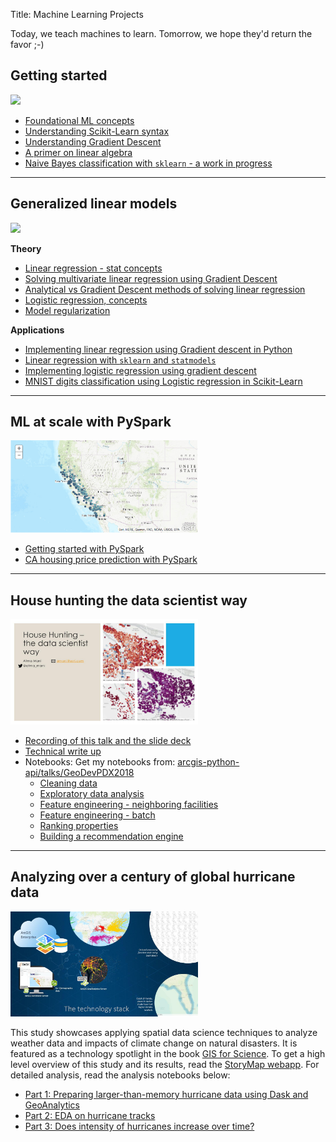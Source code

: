 Title: Machine Learning Projects

Today, we teach machines to learn. Tomorrow, we hope they'd return the favor ;-)

## Getting started

<img src='http://scipy-lectures.org/_images/scikit-learn-logo.png' width=300>

 - [Foundational ML concepts](ml-concepts/)
 - [Understanding Scikit-Learn syntax](sklearn-1/)
 - [Understanding Gradient Descent](coursera-gradient-descent/)
 - [A primer on linear algebra](linear-algebra/)
 - [Naive Bayes classification with `sklearn` - a work in progress](sklearn_naive_bayes_classifier/)

----------------------------------------------------
## Generalized linear models
<img src='https://upload.wikimedia.org/wikipedia/commons/thumb/3/3a/Linear_regression.svg/1280px-Linear_regression.svg.png' width=300>

**Theory**

 - [Linear regression - stat concepts](/projects/stats/islr/03_linear_regression/)
 - [Solving multivariate linear regression using Gradient Descent](coursera-gd-multivariate-linear-regression/)
 - [Analytical vs Gradient Descent methods of solving linear regression](coursera-linear-regression-analytical-solution/)
 - [Logistic regression, concepts](coursera-logistic-reg/)
 - [Model regularization](coursera-regularization/)

**Applications**

 - [Implementing linear regression using Gradient descent in Python](gradient-descent-in-python/)
 - [Linear regression with `sklearn` and `statmodels`](sklearn_statmodels_linear_regression/)
 - [Implementing logistic regression using gradient descent](implementing-logistic-regression-in-python/)
 - [MNIST digits classification using Logistic regression in Scikit-Learn](mnist-digits-classification-using-logistic-regression-scikit-learn/)

-----------------------------------------------------
## ML at scale with PySpark

<img src='/images/ca-house-price-map.png' width=300>

 - [Getting started with PySpark](pyspark/getting-started-pyspark/)
 - [CA housing price prediction with PySpark](pyspark/spark-ml-ca-housing/)

-----------------------------------------------------
## House hunting the data scientist way

<img src="/images/house-hunting-slide1.jpeg" width=300>

 - [Recording of this talk and the slide deck](/talks/2018-portland-geodev-meetup/)
 - [Technical write up](/blog/house-hunting-the-datascientist-way/)
 - Notebooks: Get my notebooks from: [arcgis-python-api/talks/GeoDevPDX2018](https://github.com/Esri/arcgis-python-api/tree/master/talks/GeoDevPDX2018)
     - [Cleaning data](portland-house-hunting/01_clean-housing-data/)
     - [Exploratory data analysis](portland-house-hunting/02_housing-exploratory-data-analysis/)
     - [Feature engineering - neighboring facilities](portland-house-hunting/03_feature-engineering-neighboring-facilities/)
     - [Feature engineering - batch](portland-house-hunting/04_feature-engineering-neighboring-facilities-batch/)
     - [Ranking properties](portland-house-hunting/05-rank-properties-using-features/)
     - [Building a recommendation engine](portland-house-hunting/06-build-recommendation-engine-scaled/)

--------------------------------------------------------
## Analyzing over a century of global hurricane data

<img src="/images/hurricanes-how-we-did-it.jpg" width=300>

This study showcases applying spatial data science techniques to analyze weather data and impacts of climate change on natural disasters. It is featured as a technology spotlight in the book [GIS for Science](https://www.gisforscience.com/). To get a high level overview of this study and its results, read the [StoryMap webapp](https://geosaurus.maps.arcgis.com/apps/MapSeries/index.html?appid=c69ac5f6f66341aab979d5fadeb7d842). For detailed analysis, read the analysis notebooks below:

- [Part 1: Preparing larger-than-memory hurricane data using Dask and GeoAnalytics](hurricane-dask-analysis/part1_prepare_hurricane_data/)
- [Part 2: EDA on hurricane tracks](hurricane-dask-analysis/part2_explore_hurricane_tracks/)
- [Part 3: Does intensity of hurricanes increase over time?](hurricane-dask-analysis/part3_analyze_hurricane_tracks/)